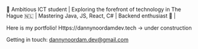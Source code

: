 👋 Ambitious ICT student  | Exploring the forefront of technology in The Hague 🇳🇱 | Mastering Java, JS, React, C# | Backend enthusiast 🚀 |

Here is my portfolio!
Https://dannynoordamdev.tech -> under construction

Getting in touch:
dannynoordam.dev@gmail.com

<!--
**dannynoordamdev/dannynoordamdev** is a ✨ _special_ ✨ repository because its `README.md` (this file) appears on your GitHub profile.

Here are some ideas to get you started:

- 🔭 I’m currently working on ...
- 🌱 I’m currently learning ...
- 👯 I’m looking to collaborate on ...
- 🤔 I’m looking for help with ...
- 💬 Ask me about ...
- 📫 How to reach me: ...
- 😄 Pronouns: ...
- ⚡ Fun fact: ...
-->
